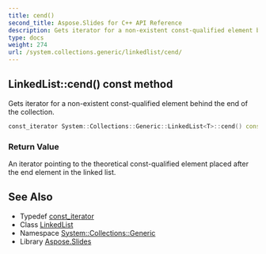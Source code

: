 ```yaml
---
title: cend()
second_title: Aspose.Slides for C++ API Reference
description: Gets iterator for a non-existent const-qualified element behind the end of the collection.
type: docs
weight: 274
url: /system.collections.generic/linkedlist/cend/
---
```

## LinkedList::cend() const method


Gets iterator for a non-existent const-qualified element behind the end of the collection.

```cpp
const_iterator System::Collections::Generic::LinkedList<T>::cend() const noexcept
```


### Return Value

An iterator pointing to the theoretical const-qualified element placed after the end element in the linked list.

## See Also

* Typedef [const_iterator](../../ienumerable/const_iterator/)
* Class [LinkedList](../)
* Namespace [System::Collections::Generic](../../)
* Library [Aspose.Slides](../../../)